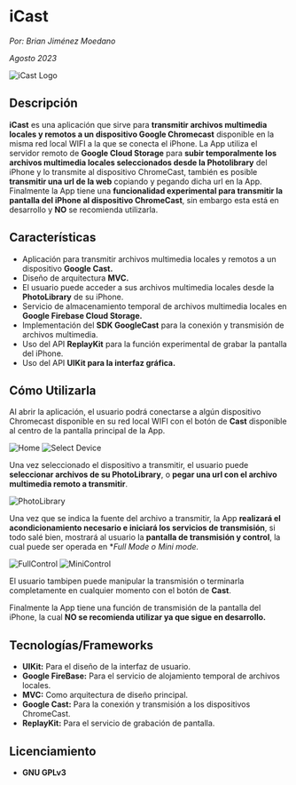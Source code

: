# iCast
*Por: Brian Jiménez Moedano*

*Agosto 2023*

![iCast Logo](Images/iCastLOGO.png "iCast Logo")

## Descripción

**iCast** es una aplicación que sirve para **transmitir archivos multimedia locales y remotos a un dispositivo Google Chromecast** disponible en la misma red local WIFI a la que se conecta el iPhone. La App utiliza el servidor remoto de **Google Cloud Storage** para **subir temporalmente los archivos multimedia locales seleccionados desde la Photolibrary** del iPhone y lo transmite al dispositivo ChromeCast, también es posible **transmitir una url de la web** copiando y pegando dicha url en la App. Finalmente la App tiene una **funcionalidad experimental para transmitir la pantalla del iPhone al dispositivo ChromeCast**, sin embargo esta está en desarrollo y **NO** se recomienda utilizarla.


## Características

- Aplicación para transmitir archivos multimedia locales y remotos a un dispositivo **Google Cast.**
- Diseño de arquitectura **MVC.**
- El usuario puede acceder a sus archivos multimedia locales desde la **PhotoLibrary** de su iPhone.
- Servicio de almacenamiento temporal de archivos multimedia locales en **Google Firebase Cloud Storage.**
- Implementación del **SDK GoogleCast** para la conexión y transmisión de archivos multimedia.
- Uso del API **ReplayKit** para la función experimental de grabar la pantalla del iPhone.
- Uso del API **UIKit para la interfaz gráfica.**

## Cómo Utilizarla

Al abrir la aplicación, el usuario podrá conectarse a algún dispositivo Chromecast disponible en su red local WIFI con el botón de **Cast** disponible al centro de la pantalla principal de la App.

![Home](Images/Home.png "Pantalla principal")
![Select Device](Images/Device.png "Selecciona dispositivos disponibles")

Una vez seleccionado el dispositivo a transmitir, el usuario puede **seleccionar archivos de su PhotoLibrary**, o **pegar una url con el archivo multimedia remoto a transmitir**.

![PhotoLibrary](Images/PhotoLibrary.png "PhotoLibrary del iPhone")

Una vez que se indica la fuente del archivo a transmitir, la App **realizará el acondicionamiento necesario e iniciará los servicios de transmisión**, si todo salé bien, mostrará al usuario la **pantalla de transmisión y control**, la cual puede ser operada en **Full Mode o Mini mode.*

![FullControl](Images/FullControl.png "Controles desplegados en Pantalla")
![MiniControl](Images/MiniControl.png "Controles reducidos en Pantalla")

El usuario tambipen puede manipular la transmisión o terminarla completamente en cualquier momento con el botón de **Cast**.

Finalmente la App tiene una función de transmisión de la pantalla del iPhone, la cual **NO se recomienda utilizar ya que sigue en desarrollo.**

## Tecnologías/Frameworks

- **UIKit:** Para el diseño de la interfaz de usuario.
- **Google FireBase:** Para el servicio de alojamiento temporal de archivos locales.
- **MVC:** Como arquitectura de diseño principal.
- **Google Cast:** Para la conexión y transmisión a los dispositivos ChromeCast.
- **ReplayKit:** Para el servicio de grabación de pantalla.

## Licenciamiento

- **GNU GPLv3**
